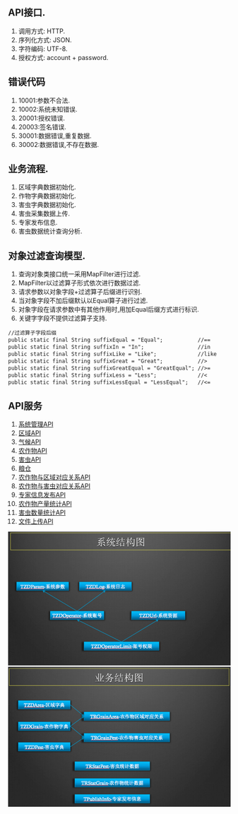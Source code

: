 ## API接口.
1. 调用方式: HTTP.
1. 序列化方式: JSON.
1. 字符编码: UTF-8.
1. 授权方式: account + password.

## 错误代码
1. 10001:参数不合法.
1. 10002:系统未知错误.
1. 20001:授权错误.
1. 20003:签名错误.
1. 30001:数据错误,重复数据.
1. 30002:数据错误,不存在数据.

## 业务流程.
1. 区域字典数据初始化.
1. 作物字典数据初始化.
1. 害虫字典数据初始化.
1. 害虫采集数据上传.
1. 专家发布信息.
1. 害虫数据统计查询分析.

## 对象过滤查询模型.
1. 查询对象类接口统一采用MapFilter进行过滤.
1. MapFilter以过滤算子形式依次进行数据过滤.
1. 请求参数以对象字段+过滤算子后缀进行识别.
1. 当对象字段不加后缀默认以Equal算子进行过滤.
1. 对象字段在请求参数中有其他作用时,用加Equal后缀方式进行标识.
1. 关键字字段不提供过滤算子支持.
```
//过滤算子字段后缀
public static final String suffixEqual = "Equal";           //==
public static final String suffixIn = "In";                 //in
public static final String suffixLike = "Like";             //like
public static final String suffixGreat = "Great";           //>
public static final String suffixGreatEqual = "GreatEqual"; //>=
public static final String suffixLess = "Less";             //<
public static final String suffixLessEqual = "LessEqual";   //<=
```



## API服务
1. [系统管理API](api_system.md)
1. [区域API](api_area.md)
1. [气候API](api_feature.md)
1. [农作物API](api_grain.md)
1. [害虫API](api_pest.md)
1. [粮仓](api_depot.md)
1. [农作物与区域对应关系API](api_grain_area.md)
1. [农作物与害虫对应关系API](api_grain_pest.md)
1. [专家信息发布API](api_publish.md)
1. [农作物产量统计API](api_stat_grain.md)
1. [害虫数量统计API](api_stat_pest.md)
1. [文件上传API](api_upload.md)

![system](./system.png)
![domain](./domain.png)